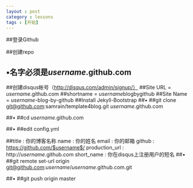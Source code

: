 ```yaml
---
layout : post
category : lessons
tags : [开始]
---
```


##登录Github


##创建repo
## •名字必须是$username$.github.com
 
##创建disqus帐号（http://disqus.com/admin/signup/）
##Site URL = $username$.github.com
##shortname = $username$blogbygithub
##Site Name = $username$-blog-by-github
##Install Jekyll-Bootstrap
 ##•
##git clone git@github.com:samrain/template4blog.git $username$.github.com
 
##•
##cd $username$.github.com
 
##•
##edit config.yml
 

##title : 你的博客名称 name : 你的姓名 email : 你的邮箱 github : https://github.com/$username$/ production_url : http://$username$.github.com short_name : 你在disqus上注册用户的短名
 ##•
##git remote set-url origin git@github.com:$username$/$username$.github.com.git
 
##•
##git push origin master
